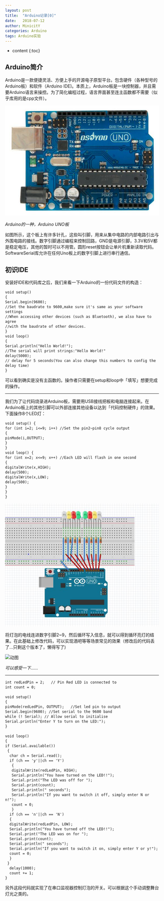 ```yaml
---
layout: post
title:  "Arduino记录[0]"
date:   2018-07-12
author: MinicitY
categories: Arduino
tags: Arduino实验
---
```


* content
{:toc}

## **Arduino简介**

Arduino是一款便捷灵活、方便上手的开源电子原型平台。包含硬件（各种型号的Arduino板）和软件（Arduino IDE)。本质上，Arduino板是一块控制器，并且需要Arduino语言来操控。为了简化编程过程，语言界面甚至连主函数都不需要（似乎库用的是cpp文件）。

![](https://raw.githubusercontent.com/MinicitY/MyImg/master/UNO%E6%9D%BF.jpg)




_Arduino的一种，Arduino UNO板_

如图所示，这个板上有许多针孔，这些叫引脚，用来从集中电路的内部电路引出与外围电路的接线。数字引脚通过编程来控制回路，GND是电源引脚，3.3V和5V都是稳定电压，其他的暂时可以不用管。圆形reset按钮会让单片机重新读取代码。SoftwareSerial库允许在任何Uno板上的数字引脚上进行串行通信。

## **初识IDE**

安装好IDE和代码库之后，我们来看一下Arduino的一份代码文件的构造：

```
void setup() 
{ 
Serial.begin(9600);
//Set the baudrate to 9600,make sure it's same as your software settings 
//When accessing other devices (such as Bluetooth), we also have to agree 
//with the baudrate of other devices. 
} 
void loop() 
{ 
Serial.println("Hello World!");
//The serial will print strings:"Hello World!" 
delay(5000);
// delay for 5 seconds(You can also change this numbers to config the delay time) 
}
```

可以看到确实是没有主函数的。操作者只需要在setup和loop中「填写」想要完成的操作。

---

我们为了让代码烧录进Arduino板，需要用USB接线把板和电脑连接起来。在Arduino板上的其他引脚可以外部连接其他设备以达到「代码控制硬件」的效果。下面操作8个LED灯：

```
void setup() { 
for (int i=2; i<=9; i++) //Set the pin2~pin8 cycle output 
{
pinMode(i,OUTPUT);
}
}
void loop() { 
for (int x=2; x<=9; x++) //Each LED will flash in one second 
{
digitalWrite(x,HIGH); 
delay(500); 
digitalWrite(x,LOW); 
delay(500);
} 
} 
}
```

![](https://raw.githubusercontent.com/MinicitY/MyImg/master/LEDx8%E5%8E%9F%E7%90%86%E5%9B%BE.jpg)

将灯泡的电线连进数字引脚2~9，然后循环写入信息，就可以得到循环亮灯的结果。在此基础上修改代码，可以实现酒吧等等场景常见的效果（修改后的代码丢了...只剩这个版本了，懒得写了)

![动图](https://raw.githubusercontent.com/MinicitY/MyImg/master/LEDx8.gif)

_可以感受一下……_

---

```
int redLedPin = 2;   // Pin Red LED is connected to
int count = 0;

void setup() 
{
pinMode(redLedPin, OUTPUT);   //Set led pin to output
Serial.begin(9600); //Set serial to the 9600 band
while (! Serial); // Allow serial to initialise 
Serial.println("Enter Y to turn on the LED:");
}

void loop()
{
if (Serial.available())
 {
  char ch = Serial.read();
  if (ch == 'y'||ch == 'Y')
   {
   digitalWrite(redLedPin, HIGH);
   Serial.println("You have turned on the LED!!");
   Serial.print("The LED was off for ");
   Serial.print(count);
   Serial.println(" seconds");
   Serial.println("If you want to switch it off, simply enter N or n!");
   count = 0;
   }
  if (ch == 'n'||ch == 'N')
  {
  digitalWrite(redLedPin, LOW);
  Serial.println("You have turned off the LED!!");
  Serial.print("The LED was on for ");
  Serial.print(count);
  Serial.println(" seconds");
  Serial.println("If you want to switch it on, simply enter Y or y!");
  count = 0;
  }
 }
  delay(1000);
  count += 1;
}
```

另外这段代码就实现了在串口监视器控制灯泡的开关。可以根据这个手动调整舞台灯光之类的。